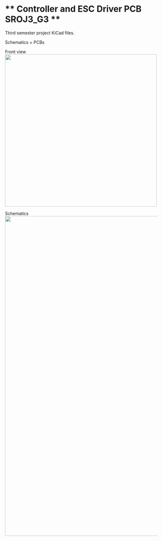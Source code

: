 # ** Controller and ESC Driver PCB SROJ3_G3 **

Third semester project KiCad files. 

Schematics + PCBs
<br />

Front view<br />
<img src="https://github.com/user-attachments/assets/ace6895e-488d-4261-9e5d-ef06518730e5" width="500"><br />

Schematics<br />
<img src="https://github.com/user-attachments/assets/736c970f-d0b3-4ab3-961c-345e9de4959c" width="1050"><br />
